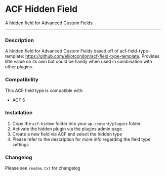 # ACF Hidden Field

A hidden field for Advanced Custom Fields

-----------------------

### Description

A hidden field for Advanced Custom Fields based off of acf-field-type-template: https://github.com/elliotcondon/acf-field-type-template. Provides litte value on its own but could be handy when used in combination with other plugins.

### Compatibility

This ACF field type is compatible with:
* ACF 5

### Installation

1. Copy the `acf-hidden` folder into your `wp-content/plugins` folder
2. Activate the hidden plugin via the plugins admin page
3. Create a new field via ACF and select the hidden type
4. Please refer to the description for more info regarding the field type settings

### Changelog
Please see `readme.txt` for changelog
